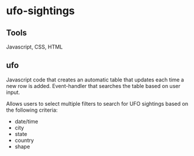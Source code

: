 # ufo-sightings

## Tools 
Javascript, CSS, HTML

## ufo

Javascript code that creates an automatic table that updates each time a new row is added. Event-handler that searches the table based on user input.  

Allows users to select multiple filters to search for UFO sightings based on the following criteria: 

* date/time
* city
* state
* country
* shape